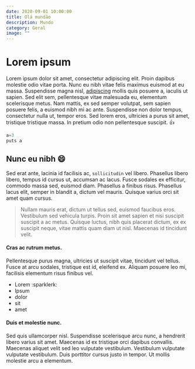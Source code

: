 ```yaml
---
date: 2020-09-01 10:00:00
title: Olá mundão
description: Mundo
category: Geral
image: ""
---
```


# Lorem ipsum

Lorem ipsum dolor sit amet, consectetur adipiscing elit. Proin dapibus molestie odio vitae porta. Nunc eu nibh vitae felis maximus euismod at eu massa. Suspendisse magna nisl, [adipiscing](http://google.com) mollis quis posuere a, iaculis ut sapien. Sed elit sem, pellentesque vitae malesuada eu, elementum scelerisque metus. Nam mattis, ex sed semper volutpat, sem sapien posuere felis, a euismod nibh mi ac ante. Suspendisse non dolor tempus, consectetur nulla ut, tempor eros. Sed lorem eros, ultricies a purus sit amet, tristique tristique massa. In pretium odio non pellentesque suscipit. :thumbsup:

```javascript
a=3
puts a
```

## Nunc eu nibh :smile:

Sed erat ante, lacinia id facilisis ac, `sollicitudin` vel libero. Phasellus libero libero, tempus id cursus ut, accumsan ac lacus. Fusce sodales ex efficitur, commodo massa sed, euismod diam. Phasellus a finibus risus. Phasellus lacus elit, semper in blandit a, dictum vel mauris. Quisque varius orci sit amet quam cursus.

> Nullam mauris erat, dictum ut tellus sed, euismod faucibus eros. Vestibulum sed vehicula turpis. Proin sit amet sapien et nisi suscipit suscipit a ac metus. Quisque luctus, nibh quis placerat dictum, ex ex suscipit neque, vitae mattis quam diam ut nisl. Maecenas id tincidunt velit.

#### Cras ac rutrum metus.

Pellentesque purus magna, ultricies ut suscipit vitae, tincidunt vel tellus. Fusce at arcu sodales, tristique est id, eleifend ex. Aliquam posuere leo mi, facilisis elementum risus finibus vel.

- Lorem :sparklerk:
- Ipsum
- dolor
- sit
- amet

#### Duis et molestie nunc.

Sed quis ullamcorper nisl. Suspendisse scelerisque arcu nunc, a hendrerit libero varius sit amet. Maecenas id ex tristique orci dapibus convallis. Maecenas aliquet velit sed leo vulputate vestibulum. Vestibulum vulputate vulputate vestibulum. Duis porttitor cursus justo in tempor. Ut mollis molestie arcu a elementum.
